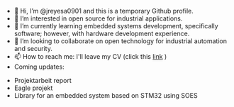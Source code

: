- 👋 Hi, I’m @jreyesa0901 and this is a temporary Github profile.
- 👀 I’m interested in open source for industrial applications.
- 🌱 I’m currently learning embedded systems development, specifically software; however, with hardware development experience.
- 💞️ I’m looking to collaborate on open technology for industrial automation and security.
- 📫 How to reach me: I'll leave my CV (click this [link](https://github.com/jreyesa0901/jreyesa0901/blob/main/CV_2021_Reyes_English__no_foto_.pdf?raw=true) )
- Coming updates: 
* Projektarbeit report
* Eagle projekt
* Library for an embedded system based on STM32 using SOES

<!---
jreyesa0901/jreyesa0901 is a ✨ special ✨ repository because its `README.md` (this file) appears on your GitHub profile.
You can click the Preview link to take a look at your changes.
--->
